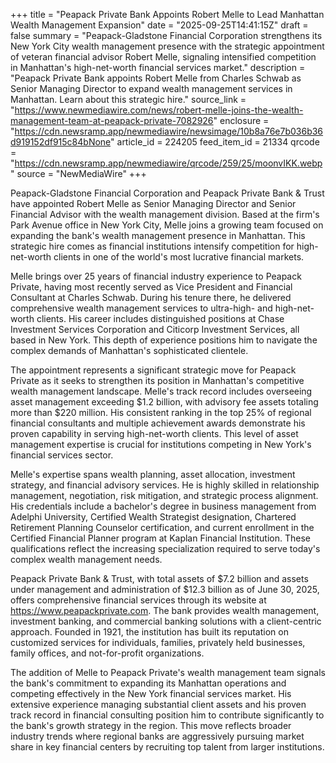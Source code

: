+++
title = "Peapack Private Bank Appoints Robert Melle to Lead Manhattan Wealth Management Expansion"
date = "2025-09-25T14:41:15Z"
draft = false
summary = "Peapack-Gladstone Financial Corporation strengthens its New York City wealth management presence with the strategic appointment of veteran financial advisor Robert Melle, signaling intensified competition in Manhattan's high-net-worth financial services market."
description = "Peapack Private Bank appoints Robert Melle from Charles Schwab as Senior Managing Director to expand wealth management services in Manhattan. Learn about this strategic hire."
source_link = "https://www.newmediawire.com/news/robert-melle-joins-the-wealth-management-team-at-peapack-private-7082926"
enclosure = "https://cdn.newsramp.app/newmediawire/newsimage/10b8a76e7b036b36d919152df915c84bNone"
article_id = 224205
feed_item_id = 21334
qrcode = "https://cdn.newsramp.app/newmediawire/qrcode/259/25/moonvIKK.webp"
source = "NewMediaWire"
+++

<p>Peapack-Gladstone Financial Corporation and Peapack Private Bank & Trust have appointed Robert Melle as Senior Managing Director and Senior Financial Advisor with the wealth management division. Based at the firm's Park Avenue office in New York City, Melle joins a growing team focused on expanding the bank's wealth management presence in Manhattan. This strategic hire comes as financial institutions intensify competition for high-net-worth clients in one of the world's most lucrative financial markets.</p><p>Melle brings over 25 years of financial industry experience to Peapack Private, having most recently served as Vice President and Financial Consultant at Charles Schwab. During his tenure there, he delivered comprehensive wealth management services to ultra-high- and high-net-worth clients. His career includes distinguished positions at Chase Investment Services Corporation and Citicorp Investment Services, all based in New York. This depth of experience positions him to navigate the complex demands of Manhattan's sophisticated clientele.</p><p>The appointment represents a significant strategic move for Peapack Private as it seeks to strengthen its position in Manhattan's competitive wealth management landscape. Melle's track record includes overseeing asset management exceeding $1.2 billion, with advisory fee assets totaling more than $220 million. His consistent ranking in the top 25% of regional financial consultants and multiple achievement awards demonstrate his proven capability in serving high-net-worth clients. This level of asset management expertise is crucial for institutions competing in New York's financial services sector.</p><p>Melle's expertise spans wealth planning, asset allocation, investment strategy, and financial advisory services. He is highly skilled in relationship management, negotiation, risk mitigation, and strategic process alignment. His credentials include a bachelor's degree in business management from Adelphi University, Certified Wealth Strategist designation, Chartered Retirement Planning Counselor certification, and current enrollment in the Certified Financial Planner program at Kaplan Financial Institution. These qualifications reflect the increasing specialization required to serve today's complex wealth management needs.</p><p>Peapack Private Bank & Trust, with total assets of $7.2 billion and assets under management and administration of $12.3 billion as of June 30, 2025, offers comprehensive financial services through its website at <a href="https://www.peapackprivate.com" rel="nofollow" target="_blank">https://www.peapackprivate.com</a>. The bank provides wealth management, investment banking, and commercial banking solutions with a client-centric approach. Founded in 1921, the institution has built its reputation on customized services for individuals, families, privately held businesses, family offices, and not-for-profit organizations.</p><p>The addition of Melle to Peapack Private's wealth management team signals the bank's commitment to expanding its Manhattan operations and competing effectively in the New York financial services market. His extensive experience managing substantial client assets and his proven track record in financial consulting position him to contribute significantly to the bank's growth strategy in the region. This move reflects broader industry trends where regional banks are aggressively pursuing market share in key financial centers by recruiting top talent from larger institutions.</p>